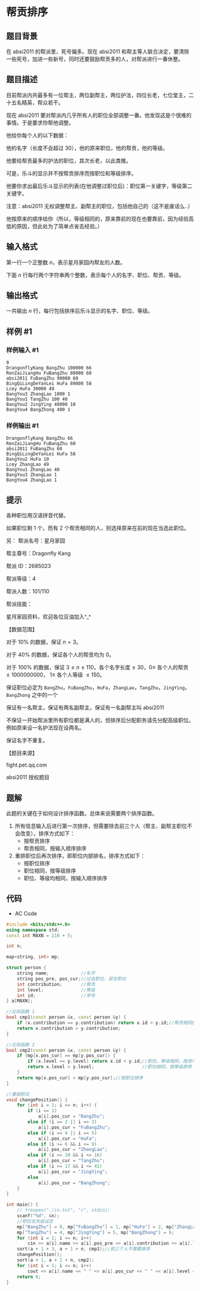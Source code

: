 # 帮贡排序

## 题目背景

在 absi2011 的帮派里，死号偏多。现在 absi2011 和帮主等人联合决定，要清除一些死号，加进一些新号，同时还要鼓励帮贡多的人，对帮派进行一番休整。

## 题目描述

目前帮派内共最多有一位帮主，两位副帮主，两位护法，四位长老，七位堂主，二十五名精英，帮众若干。

现在 absi2011 要对帮派内几乎所有人的职位全部调整一番。他发现这是个很难的事情。于是要求你帮他调整。

他给你每个人的以下数据：

他的名字（长度不会超过 $30$），他的原来职位，他的帮贡，他的等级。

他要给帮贡最多的护法的职位，其次长老，以此类推。

可是，乐斗的显示并不按帮贡排序而按职位和等级排序。

他要你求出最后乐斗显示的列表(在他调整过职位后)：职位第一关键字，等级第二关键字。

注意：absi2011 无权调整帮主、副帮主的职位，包括他自己的（这不是废话么..）

他按原来的顺序给你（所以，等级相同的，原来靠前的现在也要靠前，因为经验高低的原因，但此处为了简单点省去经验。）

## 输入格式

第一行一个正整数 $n$，表示星月家园内帮友的人数。

下面 $n$ 行每行两个字符串两个整数，表示每个人的名字、职位、帮贡、等级。

## 输出格式

一共输出 $n$ 行，每行包括排序后乐斗显示的名字、职位、等级。

## 样例 #1

### 样例输入 #1

```
9
DrangonflyKang BangZhu 100000 66
RenZaiJiangHu FuBangZhu 80000 60
absi2011 FuBangZhu 90000 60
BingQiLingDeYanLei HuFa 89000 58
Lcey HuFa 30000 49
BangYou3 ZhangLao 1000 1
BangYou1 TangZhu 100 40
BangYou2 JingYing 40000 10
BangYou4 BangZhong 400 1
```

### 样例输出 #1

```
DrangonflyKang BangZhu 66
RenZaiJiangHu FuBangZhu 60
absi2011 FuBangZhu 60
BingQiLingDeYanLei HuFa 58
BangYou2 HuFa 10
Lcey ZhangLao 49
BangYou1 ZhangLao 40
BangYou3 ZhangLao 1
BangYou4 ZhangLao 1
```

## 提示

各种职位用汉语拼音代替。

如果职位剩 $1$ 个，而有 $2$ 个帮贡相同的人，则选择原来在前的现在当选此职位。

另：
帮派名号：星月家园

帮主尊号：Dragonfly Kang

帮派 ID：2685023

帮派等级：4

帮派人数：101/110

帮派技能：

星月家园资料，欢迎各位豆油加入^\_^

【数据范围】

对于 $10\%$ 的数据，保证 $n=3$。

对于 $40\%$ 的数据，保证各个人的帮贡均为 $0$。

对于 $100\%$ 的数据，保证 $3\leq n\leq 110$，各个名字长度$\leq30$，$0\leq$ 各个人的帮贡 $\leq1000000000$，
$1\leq$ 各个人等级 $\leq 150$。

保证职位必定为 $\texttt{BangZhu}$，$\texttt{FuBangZhu}$，$\texttt{HuFa}$，$\texttt{ZhangLao}$，$\texttt{TangZhu}$，$\texttt{JingYing}$，$\texttt{BangZhong}$ 之中的一个

保证有一名帮主，保证有两名副帮主，保证有一名副帮主叫 absi2011

不保证一开始帮派里所有职位都是满人的，但排序后分配职务请先分配高级职位。例如原来设一名护法现在设两名。

保证名字不重复。

【题目来源】

fight.pet.qq.com

absi2011 授权题目

## 题解

此题的关键在于如何设计排序函数。总体来说需要两个排序函数。

1. 所有信息输入后进行第一次排序，但需要除去前三个人（帮主、副帮主职位不会改变），排序方式如下：
   - 按帮贡排序
   - 帮贡相同，按输入顺序排序
2. 重排职位后再次排序，即职位内部排名，排序方式如下：
   - 按职位排序
   - 职位相同，按等级排序
   - 职位、等级均相同，按输入顺序排序

## 代码

- AC Code

```c++
#include <bits/stdc++.h>
using namespace std;
const int MAXN = 110 + 5;

int n;

map<string, int> mp;

struct person {
    string name;            //名字
    string pos_pre, pos_cur;//过去职位，现在职位
    int contribution;       //帮贡
    int level;              //等级
    int id;                 //序号
} a[MAXN];

//比较函数 1
bool cmp1(const person &x, const person &y) {
    if (x.contribution == y.contribution) return x.id < y.id;//帮贡相同按序号排序
    return x.contribution > y.contribution;
}

//比较函数 2
bool cmp2(const person &x, const person &y) {
    if (mp[x.pos_cur] == mp[y.pos_cur]) {
        if (x.level == y.level) return x.id < y.id;//职位、等级相同，按序号排序
        return x.level > y.level;                  //职位相同，按等级排序
    }
    return mp[x.pos_cur] < mp[y.pos_cur];//按职位排序
}

//重赋职位
void changePosition() {
    for (int i = 1; i <= n; i++) {
        if (i == 1)
            a[i].pos_cur = "BangZhu";
        else if (i == 2 || i == 3)
            a[i].pos_cur = "FuBangZhu";
        else if (i == 4 || i == 5)
            a[i].pos_cur = "HuFa";
        else if (i >= 6 && i <= 9)
            a[i].pos_cur = "ZhangLao";
        else if (i >= 10 && i <= 16)
            a[i].pos_cur = "TangZhu";
        else if (i >= 17 && i <= 41)
            a[i].pos_cur = "JingYing";
        else
            a[i].pos_cur = "BangZhong";
    }
}

int main() {
    // freopen("./in.txt", "r", stdin);
    scanf("%d", &n);
    //职位优先级设定
    mp["BangZhu"] = 0, mp["FuBangZhu"] = 1, mp["HuFa"] = 2, mp["ZhangLao"] = 3;
    mp["TangZhu"] = 4, mp["JingYing"] = 5, mp["BangZhong"] = 6;
    for (int i = 1; i <= n; i++)
        cin >> a[i].name >> a[i].pos_pre >> a[i].contribution >> a[i].level, a[i].id = i;
    sort(a + 1 + 3, a + 1 + n, cmp1);//前三个人不需要排序
    changePosition();
    sort(a + 1, a + 1 + n, cmp2);
    for (int i = 1; i <= n; i++)
        cout << a[i].name << " " << a[i].pos_cur << " " << a[i].level << "\n";
    return 0;
}
```

